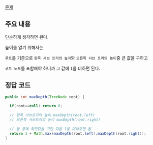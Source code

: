 [문제](https://leetcode.com/problems/maximum-depth-of-binary-tree/description/)

## 주요 내용 

단순하게 생각하면 된다. 

높이를 알기 위해서는 

`루트`를 기준으로 `왼쪽 서브 트리의 높이`와 `오른쪽 서브 트리의 높이`중 큰 값을 구하고 

`루트 노드`를 포함해야 하니까 그 값에 `1`을 더하면 된다. 

## 정답 코드 

``` java
public int maxDepth(TreeNode root) {
  
  if(root==null) return 0;
        
  // 왼쪽 서브트리의 높이 maxDepth(root.left)
  // 오른쪽 서브트리의 높이 maxDepth(root.right)
  
  // 둘 중에 최댓값을 구한 다음 1을 더해주면 됨 
  return 1 + Math.max(maxDepth(root.left),maxDepth(root.right));
}
```
